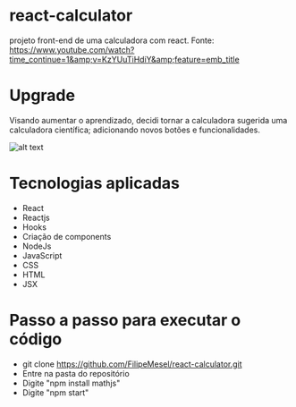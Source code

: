 # react-calculator
projeto front-end de uma calculadora com react. Fonte: https://www.youtube.com/watch?time_continue=1&amp;v=KzYUuTiHdiY&amp;feature=emb_title

# Upgrade
Visando aumentar o aprendizado, decidi tornar a calculadora sugerida uma calculadora científica; adicionando novos botões e funcionalidades.

![alt text](https://drive.google.com/file/d/1ClDXPnduQvDMJXTu1Pg-ILmzAlBmp8My/view?usp=sharing/to/calc.png)

# Tecnologias aplicadas

* React
* Reactjs
* Hooks
* Criação de components
* NodeJs
* JavaScript
* CSS
* HTML
* JSX

# Passo a passo para executar o código
* git clone https://github.com/FilipeMesel/react-calculator.git
* Entre na pasta do repositório
* Digite "npm install mathjs"
* Digite "npm start"
